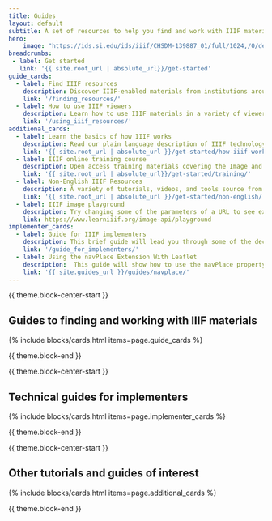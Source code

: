 ```yaml
---
title: Guides 
layout: default
subtitle: A set of resources to help you find and work with IIIF materials, built by members of the IIIF community
hero:
    image: "https://ids.si.edu/ids/iiif/CHSDM-139887_01/full/1024,/0/default.jpg"
breadcrumbs:
 - label: Get started
   link: '{{ site.root_url | absolute_url}}/get-started'
guide_cards:
  - label: Find IIIF resources
    description: Discover IIIF-enabled materials from institutions around the world.
    link: '/finding_resources/'
  - label: How to use IIIF viewers
    description: Learn how to use IIIF materials in a variety of viewers for teaching, research across sites, and more.
    link: '/using_iiif_resources/'
additional_cards:
  - label: Learn the basics of how IIIF works
    description: Read our plain language description of IIIF technology.
    link: '{{ site.root_url | absolute_url }}/get-started/how-iiif-works'
  - label: IIIF online training course
    description: Open access training materials covering the Image and Presentation APIs as well as annotating images, among other topics.
    link: '{{ site.root_url | absolute_url}}/get-started/training/'
  - label: Non-English IIIF Resources
    description: A variety of tutorials, videos, and tools source from many countries within the IIIF community. 
    link: '{{ site.root_url | absolute_url }}/get-started/non-english/'
  - label: IIIF image playground
    description: Try changing some of the parameters of a URL to see exactly how the IIIF Image API works. 
    link: https://www.learniiif.org/image-api/playground
implementer_cards:
  - label: Guide for IIIF implementers
    description: This brief guide will lead you through some of the decision points to help get you going with IIIF.
    link: '/guide_for_implementers/'
  - label: Using the navPlace Extension With Leaflet
    description:  This guide will show how to use the navPlace property to connect geographic coordinates with IIIF Manifests.
    link: '{{ site.guides_url }}/guides/navplace/'
---
```


{{ theme.block-center-start }}

## Guides to finding and working with IIIF materials

{% include blocks/cards.html items=page.guide_cards %}

{{ theme.block-end }}

{{ theme.block-center-start }}

## Technical guides for implementers

{% include blocks/cards.html items=page.implementer_cards %}

{{ theme.block-end }}

{{ theme.block-center-start }}


## Other tutorials and guides of interest

{% include blocks/cards.html items=page.additional_cards %}

{{ theme.block-end }}

